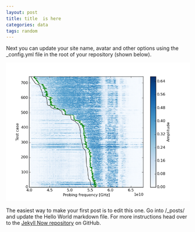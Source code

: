 ```yaml
---
layout: post
title: title  is here
categories: data
tags: random
---
```




Next you can update your site name, avatar and other options using the _config.yml file in the root of your repository (shown below).

![asdasd](/images/soft_test_ff_compare_ant4.png)

The easiest way to make your first post is to edit this one. Go into /_posts/ and update the Hello World markdown file. For more instructions head over to the [Jekyll Now repository](https://github.com/barryclark/jekyll-now) on GitHub.
